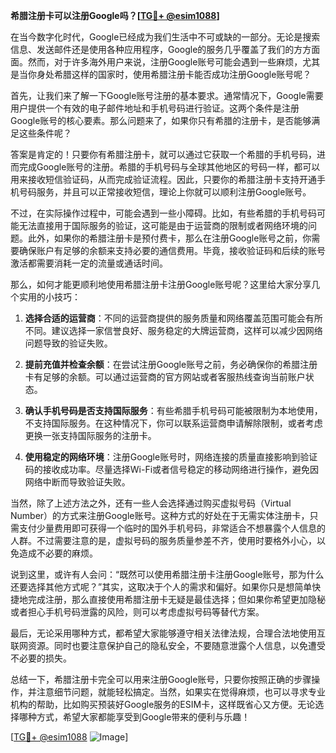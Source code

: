 **希腊注册卡可以注册Google吗？[[TG💪+ @esim1088](https://t.me/s/esim1088)]**

在当今数字化时代，Google已经成为我们生活中不可或缺的一部分。无论是搜索信息、发送邮件还是使用各种应用程序，Google的服务几乎覆盖了我们的方方面面。然而，对于许多海外用户来说，注册Google账号可能会遇到一些麻烦，尤其是当你身处希腊这样的国家时，使用希腊注册卡能否成功注册Google账号呢？

首先，让我们来了解一下Google账号注册的基本要求。通常情况下，Google需要用户提供一个有效的电子邮件地址和手机号码进行验证。这两个条件是注册Google账号的核心要素。那么问题来了，如果你只有希腊的注册卡，是否能够满足这些条件呢？

答案是肯定的！只要你有希腊注册卡，就可以通过它获取一个希腊的手机号码，进而完成Google账号的注册。希腊的手机号码与全球其他地区的号码一样，都可以用来接收短信验证码，从而完成验证流程。因此，只要你的希腊注册卡支持开通手机号码服务，并且可以正常接收短信，理论上你就可以顺利注册Google账号。

不过，在实际操作过程中，可能会遇到一些小障碍。比如，有些希腊的手机号码可能无法直接用于国际服务的验证，这可能是由于运营商的限制或者网络环境的问题。此外，如果你的希腊注册卡是预付费卡，那么在注册Google账号之前，你需要确保账户有足够的余额来支持必要的通信费用。毕竟，接收验证码和后续的账号激活都需要消耗一定的流量或通话时间。

那么，如何才能更顺利地使用希腊注册卡注册Google账号呢？这里给大家分享几个实用的小技巧：

1. **选择合适的运营商**：不同的运营商提供的服务质量和网络覆盖范围可能会有所不同。建议选择一家信誉良好、服务稳定的大牌运营商，这样可以减少因网络问题导致的验证失败。

2. **提前充值并检查余额**：在尝试注册Google账号之前，务必确保你的希腊注册卡有足够的余额。可以通过运营商的官方网站或者客服热线查询当前账户状态。

3. **确认手机号码是否支持国际服务**：有些希腊手机号码可能被限制为本地使用，不支持国际服务。在这种情况下，你可以联系运营商申请解除限制，或者考虑更换一张支持国际服务的注册卡。

4. **使用稳定的网络环境**：注册Google账号时，网络连接的质量直接影响到验证码的接收成功率。尽量选择Wi-Fi或者信号稳定的移动网络进行操作，避免因网络中断而导致验证失败。

当然，除了上述方法之外，还有一些人会选择通过购买虚拟号码（Virtual Number）的方式来注册Google账号。这种方式的好处在于无需实体注册卡，只需支付少量费用即可获得一个临时的国外手机号码，非常适合不想暴露个人信息的人群。不过需要注意的是，虚拟号码的服务质量参差不齐，使用时要格外小心，以免造成不必要的麻烦。

说到这里，或许有人会问：“既然可以使用希腊注册卡注册Google账号，那为什么还要选择其他方式呢？”其实，这取决于个人的需求和偏好。如果你只是想简单快捷地完成注册，那么直接使用希腊注册卡无疑是最佳选择；但如果你希望更加隐秘或者担心手机号码泄露的风险，则可以考虑虚拟号码等替代方案。

最后，无论采用哪种方式，都希望大家能够遵守相关法律法规，合理合法地使用互联网资源。同时也要注意保护自己的隐私安全，不要随意泄露个人信息，以免遭受不必要的损失。

总结一下，希腊注册卡完全可以用来注册Google账号，只要你按照正确的步骤操作，并注意细节问题，就能轻松搞定。当然，如果实在觉得麻烦，也可以寻求专业机构的帮助，比如购买预装好Google服务的ESIM卡，这样既省心又方便。无论选择哪种方式，希望大家都能享受到Google带来的便利与乐趣！

[[TG💪+ @esim1088](https://t.me/s/esim1088) ![Image](https://i.postimg.cc/4NQfJmqS/Snipaste-2025-05-13-00-14-12.png)]